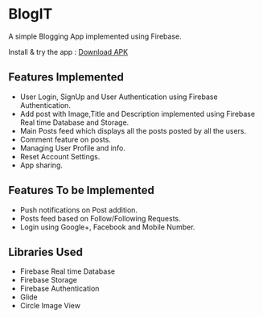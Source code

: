 # BlogIT
A simple Blogging App implemented using Firebase.

Install & try the app : 
[Download APK](https://drive.google.com/file/d/166yJwmbkwA_BQa9sLDcKw5qdYH7dENR7/view?usp=sharing)

## Features Implemented
- User Login, SignUp and User Authentication using Firebase Authentication.
- Add post with Image,Title and Description implemented using Firebase Real time Database and Storage.
- Main Posts feed which displays all the posts posted by all the users.
- Comment feature on posts.
- Managing User Profile and info.
- Reset Account Settings.
- App sharing.

## Features To be Implemented
- Push notifications on Post addition.
- Posts feed based on Follow/Following Requests.
- Login using Google+, Facebook and Mobile Number.

## Libraries Used
- Firebase Real time Database
- Firebase Storage
- Firebase Authentication
- Glide
- Circle Image View
